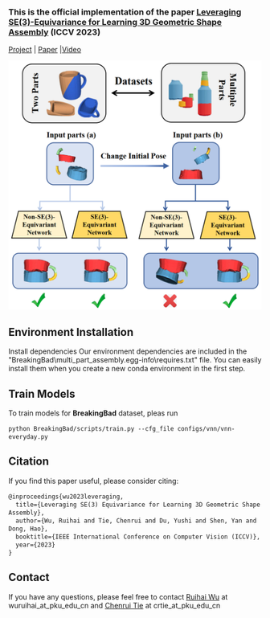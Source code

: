 ### This is the official implementation of the paper [Leveraging SE(3)-Equivariance for Learning 3D Geometric Shape Assembly](https://crtie.github.io/SE-3-part-assembly/) (ICCV 2023)

[Project](https://crtie.github.io/SE-3-part-assembly/) | [Paper](https://arxiv.org/pdf/2309.06810.pdf) |[Video](https://youtu.be/pEtIAal-xgQ)

![teaser.png](teaser.png)


## Environment Installation

Install dependencies
Our environment dependencies are included in the "BreakingBad\multi_part_assembly.egg-info\requires.txt" file. You can easily install them when you create a new conda environment in the first step.

## Train Models

To train models for **BreakingBad** dataset, pleas run
```
python BreakingBad/scripts/train.py --cfg_file configs/vnn/vnn-everyday.py
```


## Citation
If you find this paper useful, please consider citing:
```
@inproceedings{wu2023leveraging,
  title={Leveraging SE(3) Equivariance for Learning 3D Geometric Shape Assembly},
  author={Wu, Ruihai and Tie, Chenrui and Du, Yushi and Shen, Yan and Dong, Hao},
  booktitle={IEEE International Conference on Computer Vision (ICCV)},
  year={2023}
}
```

## Contact
If you have any questions, please feel free to contact [Ruihai Wu](https://warshallrho.github.io/) at wuruihai_at_pku_edu_cn and [Chenrui Tie](https://crtie.github.io/) at crtie_at_pku_edu_cn
